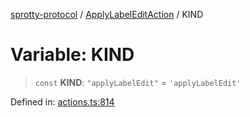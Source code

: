 
[sprotty-protocol](../globals) / [ApplyLabelEditAction](../Namespace.ApplyLabelEditAction) / KIND

# Variable: KIND

> `const` **KIND**: `"applyLabelEdit"` = `'applyLabelEdit'`

Defined in: [actions.ts:814](https://github.com/eclipse-sprotty/sprotty/blob/f9b2433481cc27a1ac0c92d525a92039ae7f6c76/packages/sprotty-protocol/src/actions.ts#L814)
